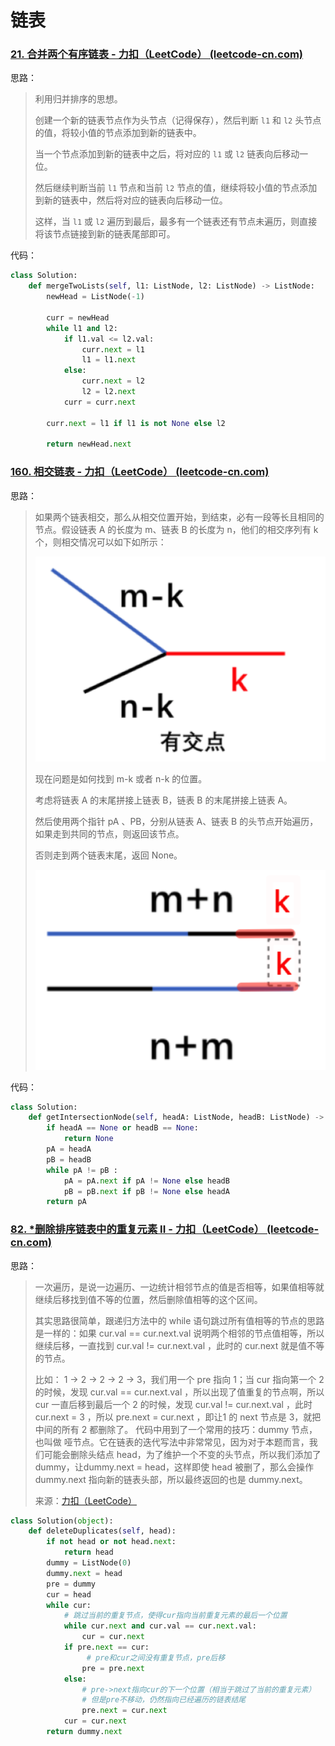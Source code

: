 # 链表

### [21. 合并两个有序链表 - 力扣（LeetCode） (leetcode-cn.com)](https://leetcode-cn.com/problems/merge-two-sorted-lists/)

思路：

> 利用归并排序的思想。
>
> 创建一个新的链表节点作为头节点（记得保存），然后判断 `l1` 和 `l2` 头节点的值，将较小值的节点添加到新的链表中。
>
> 当一个节点添加到新的链表中之后，将对应的 `l1` 或 `l2` 链表向后移动一位。
>
> 然后继续判断当前 `l1` 节点和当前 `l2` 节点的值，继续将较小值的节点添加到新的链表中，然后将对应的链表向后移动一位。
>
> 这样，当 `l1` 或 `l2` 遍历到最后，最多有一个链表还有节点未遍历，则直接将该节点链接到新的链表尾部即可。

代码：

```Python
class Solution:
    def mergeTwoLists(self, l1: ListNode, l2: ListNode) -> ListNode:
        newHead = ListNode(-1)

        curr = newHead
        while l1 and l2:
            if l1.val <= l2.val:
                curr.next = l1
                l1 = l1.next
            else:
                curr.next = l2
                l2 = l2.next
            curr = curr.next

        curr.next = l1 if l1 is not None else l2

        return newHead.next
```

### [160. 相交链表 - 力扣（LeetCode） (leetcode-cn.com)](https://leetcode-cn.com/problems/intersection-of-two-linked-lists/)

思路：

> 如果两个链表相交，那么从相交位置开始，到结束，必有一段等长且相同的节点。假设链表 A 的长度为 m、链表 B 的长度为 n，他们的相交序列有 k 个，则相交情况可以如下如所示：
>
> ![img](pics/20210401113538-16450969623952.png)
>
> 现在问题是如何找到 m-k 或者 n-k 的位置。
>
> 考虑将链表 A 的末尾拼接上链表 B，链表 B 的末尾拼接上链表 A。
>
> 然后使用两个指针 pA 、PB，分别从链表 A、链表 B 的头节点开始遍历，如果走到共同的节点，则返回该节点。
>
> 否则走到两个链表末尾，返回 None。
>
> ![image-20210401114058127](pics/20210401114100.png)

代码：

```Python
class Solution:
    def getIntersectionNode(self, headA: ListNode, headB: ListNode) -> ListNode:
        if headA == None or headB == None:
            return None
        pA = headA
        pB = headB
        while pA != pB :
            pA = pA.next if pA != None else headB
            pB = pB.next if pB != None else headA
        return pA
```

### [82. *删除排序链表中的重复元素 II - 力扣（LeetCode） (leetcode-cn.com)](https://leetcode-cn.com/problems/remove-duplicates-from-sorted-list-ii/)

思路：

> 一次遍历，是说一边遍历、一边统计相邻节点的值是否相等，如果值相等就继续后移找到值不等的位置，然后删除值相等的这个区间。
>
> 其实思路很简单，跟递归方法中的 while 语句跳过所有值相等的节点的思路是一样的：如果 cur.val == cur.next.val  说明两个相邻的节点值相等，所以继续后移，一直找到 cur.val != cur.next.val  ，此时的 cur.next  就是值不等的节点。
>
> 比如： 1 -> 2 -> 2 -> 2 -> 3，我们用一个 pre 指向 1；当 cur 指向第一个 2 的时候，发现 cur.val == cur.next.val  ，所以出现了值重复的节点啊，所以 cur 一直后移到最后一个 2 的时候，发现 cur.val != cur.next.val  ，此时 cur.next = 3 ，所以 pre.next = cur.next ，即让1 的 next 节点是 3，就把中间的所有 2 都删除了。
> 代码中用到了一个常用的技巧：dummy 节点，也叫做 哑节点。它在链表的迭代写法中非常常见，因为对于本题而言，我们可能会删除头结点 head，为了维护一个不变的头节点，所以我们添加了 dummy，让dummy.next = head，这样即使 head 被删了，那么会操作 dummy.next 指向新的链表头部，所以最终返回的也是 dummy.next。
>
> 来源：[力扣（LeetCode）](leetcode-cn.com/problems/remove-duplicates-from-sorted-list-ii/solution/fu-xue-ming-zhu-di-gui-die-dai-yi-pian-t-wy0h)

```python
class Solution(object):
    def deleteDuplicates(self, head):
        if not head or not head.next:
            return head
        dummy = ListNode(0)
        dummy.next = head
        pre = dummy
        cur = head
        while cur:
            # 跳过当前的重复节点，使得cur指向当前重复元素的最后一个位置
            while cur.next and cur.val == cur.next.val:
                cur = cur.next
            if pre.next == cur:
                 # pre和cur之间没有重复节点，pre后移
                pre = pre.next
            else:
                # pre->next指向cur的下一个位置（相当于跳过了当前的重复元素）
                # 但是pre不移动，仍然指向已经遍历的链表结尾
                pre.next = cur.next
            cur = cur.next
        return dummy.next
```

